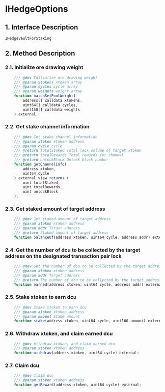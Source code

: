 # IHedgeOptions

## 1. Interface Description
    IHedgeVaultForStaking

## 2. Method Description

### 2.1. Initialize ore drawing weight

```javascript
    /// @dev Initialize ore drawing weight
    /// @param xtokens xtoken array
    /// @param cycles cycle array
    /// @param weights weight array
    function batchSetPoolWeight(
        address[] calldata xtokens, 
        uint64[] calldata cycles, 
        uint160[] calldata weights
    ) external;
```

### 2.2. Get stake channel information

```javascript
    /// @dev Get stake channel information
    /// @param xtoken xtoken address
    /// @param cycle cycle
    /// @return totalStaked Total lock volume of target xtoken
    /// @return totalRewards Total rewards for channel
    /// @return unlockBlock Unlock block number
    function getChannelInfo(
        address xtoken, 
        uint64 cycle
    ) external view returns (
        uint totalStaked, 
        uint totalRewards,
        uint unlockBlock
    );
```

### 2.3. Get staked amount of target address

```javascript
    /// @dev Get staked amount of target address
    /// @param xtoken xtoken address
    /// @param addr Target address
    /// @return Staked amount of target address
    function balanceOf(address xtoken, uint64 cycle, address addr) external view returns (uint);
```

### 2.4. Get the number of dcu to be collected by the target address on the designated transaction pair lock

```javascript
    /// @dev Get the number of dcu to be collected by the target address on the designated transaction pair lock
    /// @param xtoken xtoken address
    /// @param addr Target address
    /// @return The number of dcu to be collected by the target address on the designated transaction lock
    function earned(address xtoken, uint64 cycle, address addr) external view returns (uint);
```

### 2.5. Stake xtoken to earn dcu

```javascript
    /// @dev Stake xtoken to earn dcu
    /// @param xtoken xtoken address
    /// @param amount Stake amount
    function stake(address xtoken, uint64 cycle, uint160 amount) external;
```

### 2.6. Withdraw xtoken, and claim earned dcu

```javascript
    /// @dev Withdraw xtoken, and claim earned dcu
    /// @param xtoken xtoken address
    function withdraw(address xtoken, uint64 cycle) external;
```

### 2.7. Claim dcu

```javascript
    /// @dev Claim dcu
    /// @param xtoken xtoken address
    function getReward(address xtoken, uint64 cycle) external;
```
